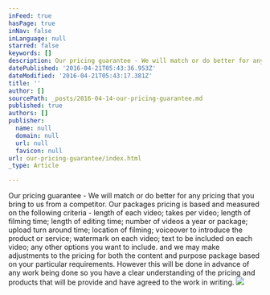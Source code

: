```yaml
---
inFeed: true
hasPage: true
inNav: false
inLanguage: null
starred: false
keywords: []
description: Our pricing guarantee - We will match or do better for any pricing that you bring to us from a competitor. Our packages pricing is based and measured on the following criteria - length of each video; takes per video; length of filming time; length of editing time; number of videos a year or package; upload turn around time; location of filming; voiceover to introduce the product or service; watermark on each video; text to be included on each video; any other options you want to include. and we may make adjustments to the pricing for both the content and purpose package based on your particular requirements. However this will be done in advance of any work being done so you have a clear understanding of the pricing and products that will be provide and have agreed to the work in writing.
datePublished: '2016-04-21T05:43:36.953Z'
dateModified: '2016-04-21T05:43:17.381Z'
title: ''
author: []
sourcePath: _posts/2016-04-14-our-pricing-guarantee.md
published: true
authors: []
publisher:
  name: null
  domain: null
  url: null
  favicon: null
url: our-pricing-guarantee/index.html
_type: Article

---
```

Our pricing guarantee - We will match or do better for any pricing that you bring to us from a competitor. Our packages pricing is based and measured on the following criteria - length of each video; takes per video; length of filming time; length of editing time; number of videos a year or package; upload turn around time; location of filming; voiceover to introduce the product or service; watermark on each video; text to be included on each video; any other options you want to include. and we may make adjustments to the pricing for both the content and purpose package based on your particular requirements. However this will be done in advance of any work being done so you have a clear understanding of the pricing and products that will be provide and have agreed to the work in writing.
![](https://the-grid-user-content.s3-us-west-2.amazonaws.com/53895cdd-b330-473a-a161-2f67a5110d29.jpg)